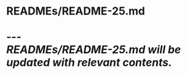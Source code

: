 # READMEs/README-25.md <br><br> --- <br> _READMEs/README-25.md will be updated with relevant contents._